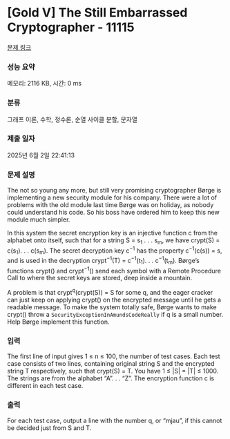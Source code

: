 # [Gold V] The Still Embarrassed Cryptographer - 11115 

[문제 링크](https://www.acmicpc.net/problem/11115) 

### 성능 요약

메모리: 2116 KB, 시간: 0 ms

### 분류

그래프 이론, 수학, 정수론, 순열 사이클 분할, 문자열

### 제출 일자

2025년 6월 2일 22:41:13

### 문제 설명

<p>The not so young any more, but still very promising cryptographer Børge is implementing a new security module for his company. There were a lot of problems with the old module last time Børge was on holiday, as nobody could understand his code. So his boss have ordered him to keep this new module much simpler.</p>

<p>In this system the secret encryption key is an injective function c from the alphabet onto itself, such that for a string S = s<sub>1</sub> . . . s<sub>m</sub>, we have crypt(S) = c(s<sub>1</sub>). . . c(s<sub>m</sub>). The secret decryption key c<sup>−1</sup> has the property c<sup>−1</sup>(c(s)) = s, and is used in the decryption crypt<sup>−1</sup>(T) = c<sup>−1</sup>(t<sub>1</sub>). . . c<sup>−1</sup>(t<sub>m</sub>). Børge’s functions crypt() and crypt<sup>−1</sup>() send each symbol with a Remote Procedure Call to where the secret keys are stored, deep inside a mountain.</p>

<p>A problem is that crypt<sup>q</sup>(crypt(S)) = S for some q, and the eager cracker can just keep on applying crypt() on the encrypted message until he gets a readable message. To make the system totally safe, Børge wants to make crypt() throw a <code>SecurityExceptionInAmundsCodeReally</code> if q is a small number. Help Børge implement this function.</p>

### 입력 

 <p>The first line of input gives 1 ≤ n ≤ 100, the number of test cases. Each test case consists of two lines, containing original string S and the encrypted string T respectively, such that crypt(S) = T. You have 1 ≤ |S| = |T| ≤ 1000. The strings are from the alphabet “A”. . . “Z”. The encryption function c is different in each test case.</p>

### 출력 

 <p>For each test case, output a line with the number q, or “mjau”, if this cannot be decided just from S and T.</p>

